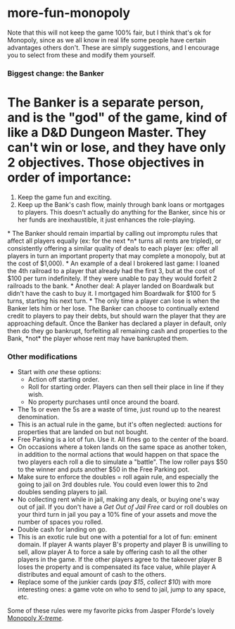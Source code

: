 # more-fun-monopoly

Note that this will not keep the game 100% fair, but I think that's ok for Monopoly, since as we all know in real life some people have certain advantages others don't. These are simply suggestions, and I encourage you to select from these and modify them yourself.

### Biggest change: the Banker

 # The Banker is a separate person, and is the "god" of the game, kind of like a D&D Dungeon Master. They can't win or lose, and they have only 2 objectives. Those objectives in order of importance:
 <ol>
 <li>Keep the game fun and exciting.</li>
 <li>Keep up the Bank's cash flow, mainly through bank loans or mortgages to players. This doesn't actually do anything for the Banker, since his or her funds are inexhaustible, it just enhances the role-playing.</li>
 </ol>
* The Banker should remain impartial by calling out impromptu rules that affect all players equally (ex: for the next *n* turns all rents are tripled), or consistently offering a similar quality of deals to each player (ex: offer all players in turn an important property that may complete a monopoly, but at the cost of $1,000).
* An example of a deal I brokered last game: I loaned the 4th railroad to a player that already had the first 3, but at the cost of $100 per turn indefinitely. If they were unable to pay they would forfeit 2 railroads to the bank.
* Another deal: A player landed on Boardwalk but didn't have the cash to buy it. I mortgaged him Boardwalk for $100 for 5 turns, starting his next turn.
* The only time a player can lose is when the Banker lets him or her lose. The Banker can choose to continually extend credit to players to pay their debts, but should warn the player that they are approaching default. Once the Banker has declared a player in default, only then do they go bankrupt, forfeiting all remaining cash and properties to the Bank, *not* the player whose rent may have bankrupted them.

### Other modifications

* Start with *one* these options:
  * Action off starting order.
  * Roll for starting order. Players can then sell their place in line if they wish.
  * No property purchases until once around the board.
* The 1s or even the 5s are a waste of time, just round up to the nearest denomination.
* This is an actual rule in the game, but it's often neglected: auctions for properties that are landed on but not bought.
* Free Parking is a lot of fun. Use it. All fines go to the center of the board.
* On occasions where a token lands on the same space as another token, in addition to the normal actions that would happen on that space the two players each roll a die to simulate a "battle". The low roller pays $50 to the winner and puts another $50 in the Free Parking pot.
* Make sure to enforce the doubles = roll again rule, and especially the going to jail on 3rd doubles rule. You could even lower this to 2nd doubles sending players to jail.
* No collecting rent while in jail, making any deals, or buying one's way out of jail. If you don't  have a *Get Out of Jail Free* card or roll doubles on your third turn in jail you pay a 10% fine of your assets and move the number of spaces you rolled.
* Double cash for landing on go.
* This is an exotic rule but one with a potential for a lot of fun: eminent domain. If player A wants player B's property and player B is unwilling to sell, allow player A to force a sale by offering cash to all the other players in the game. If the other players agree to the takeover player B loses the property and is compensated its face value, while player A distributes and equal amount of cash to the others.
* Replace some of the junkier cards (*pay $15*, *collect $10*) with more interesting ones: a game vote on who to send to jail, jump to any space, etc.
 

Some of these rules were my favorite picks from Jasper Fforde's lovely [Monopoly *X-treme*](http://www.jasperfforde.com/monopoly.html).
